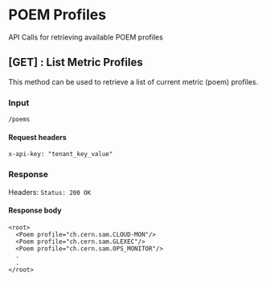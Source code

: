 # POEM Profiles 

API Calls for retrieving available POEM profiles

<a id="1"></a>

##  [GET] : List Metric Profiles

This method can be used to retrieve a list of current metric (poem) profiles.

### Input

    /poems

#### Request headers

    x-api-key: "tenant_key_value"

### Response

Headers: `Status: 200 OK`

#### Response body

    <root>
      <Poem profile="ch.cern.sam.CLOUD-MON"/>
      <Poem profile="ch.cern.sam.GLEXEC"/>
      <Poem profile="ch.cern.sam.OPS_MONITOR"/>
      .
      .
    </root>


